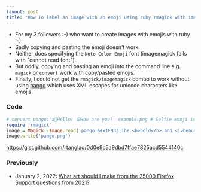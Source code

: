 ```yaml
---
layout: post
title: "How To label an image with an emoji using ruby rmagick with imagemagick? A: Use an XML entity escape e.g. &x1234; with the pango text renderer"
---
```

* For my 3 followers :-) who want to create images with  emojis with ruby :-). 
* Sadly copying and pasting the emoji doesn't work.
* Neither does specifying the `Noto Color Emoji` font (imagemagick fails with "cannot read font").
* But oddly, copying and pasting an emoji into the command line e.g. `magick` or `convert` work with copy/pasted emojis.
* Finally, I could not get the `rmagick/imagemagick` combo to work without using [pango](https://www.imagemagick.org/Usage/text/#pango) which uses XML escapes for unicode characters like emojis.

### Code 
```ruby
# convert pango:'a🤳Hello! 😀How are you?' example.png # Selfie emoji is 1F933
require 'rmagick'
image = Magick::Image.read('pango:&#x1F933;The <b>bold</b> and <i>beautiful</i>').first
image.write('pango.png')
```

<https://gist.github.com/rtanglao/0d0e9c5a9dbd7ffae7825acd5544140c>

### Previously
* January 2, 2022: [What art should I make from the 25000 Firefox Support questions from 2021?](http://rolandtanglao.com/2022/01/02/p1-how-should-i-make-art-from-25000-firefox-support-questions-from-2021/)
